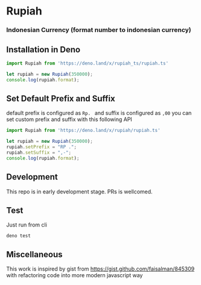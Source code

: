# Rupiah
### Indonesian Currency (format number to indonesian currency)

## **Installation in Deno**
```ts
import Rupiah from 'https://deno.land/x/rupiah_ts/rupiah.ts'

let rupiah = new Rupiah(350000);
console.log(rupiah.format);
```

## **Set Default Prefix and Suffix**
default prefix is configured as ```Rp. ``` and suffix is configured as ```,00``` you can set custom prefix and suffix with this following API

```ts
import Rupiah from 'https://deno.land/x/rupiah/rupiah.ts'

let rupiah = new Rupiah(350000);
rupiah.setPrefix = "RP .";
rupiah.setSuffix = ",-";
console.log(rupiah.format);
```

## **Development**
This repo is in early development stage. PRs is wellcomed.

## **Test**
Just run from cli
```
deno test
```
## **Miscellaneous**
This work is inspired by gist from https://gist.github.com/faisalman/845309 with refactoring code into more modern javascript way
